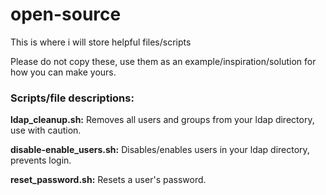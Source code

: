 # open-source
This is where i will store helpful files/scripts

Please do not copy these, use them as an example/inspiration/solution for how you can make yours.
### Scripts/file descriptions:
**ldap_cleanup.sh:** Removes all users and groups from your ldap directory, use with caution.

**disable-enable_users.sh:** Disables/enables users in your ldap directory, prevents login.

**reset_password.sh:** Resets a user's password.
